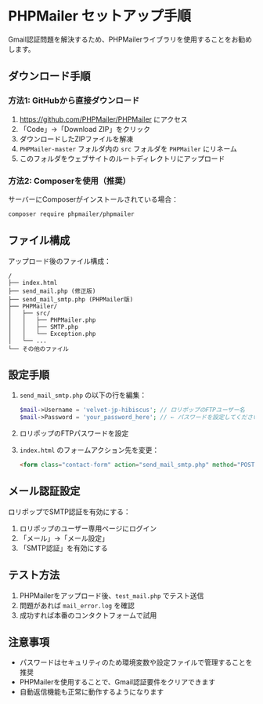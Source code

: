 # PHPMailer セットアップ手順

Gmail認証問題を解決するため、PHPMailerライブラリを使用することをお勧めします。

## ダウンロード手順

### 方法1: GitHubから直接ダウンロード

1. https://github.com/PHPMailer/PHPMailer にアクセス
2. 「Code」→「Download ZIP」をクリック
3. ダウンロードしたZIPファイルを解凍
4. `PHPMailer-master` フォルダ内の `src` フォルダを `PHPMailer` にリネーム
5. このフォルダをウェブサイトのルートディレクトリにアップロード

### 方法2: Composerを使用（推奨）

サーバーにComposerがインストールされている場合：

```bash
composer require phpmailer/phpmailer
```

## ファイル構成

アップロード後のファイル構成：
```
/
├── index.html
├── send_mail.php (修正版)
├── send_mail_smtp.php (PHPMailer版)
├── PHPMailer/
│   ├── src/
│   │   ├── PHPMailer.php
│   │   ├── SMTP.php
│   │   └── Exception.php
│   └── ...
└── その他のファイル
```

## 設定手順

1. `send_mail_smtp.php` の以下の行を編集：
   ```php
   $mail->Username = 'velvet-jp-hibiscus'; // ロリポップのFTPユーザー名
   $mail->Password = 'your_password_here'; // ← パスワードを設定してください
   ```

2. ロリポップのFTPパスワードを設定

3. `index.html` のフォームアクション先を変更：
   ```html
   <form class="contact-form" action="send_mail_smtp.php" method="POST">
   ```

## メール認証設定

ロリポップでSMTP認証を有効にする：

1. ロリポップのユーザー専用ページにログイン
2. 「メール」→「メール設定」
3. 「SMTP認証」を有効にする

## テスト方法

1. PHPMailerをアップロード後、`test_mail.php` でテスト送信
2. 問題があれば `mail_error.log` を確認
3. 成功すれば本番のコンタクトフォームで試用

## 注意事項

- パスワードはセキュリティのため環境変数や設定ファイルで管理することを推奨
- PHPMailerを使用することで、Gmail認証要件をクリアできます
- 自動返信機能も正常に動作するようになります
